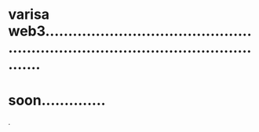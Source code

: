 # varisa web3.........................................................................................................
# soon..............
.
